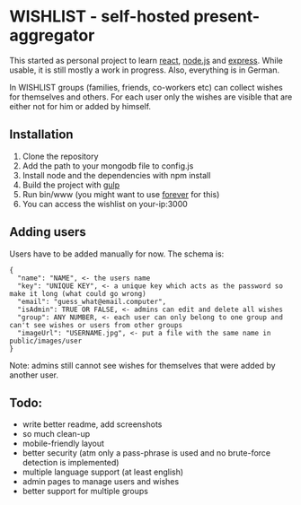 # WISHLIST - self-hosted present-aggregator

This started as personal project to learn [react](https://facebook.github.io/react/), [node.js](https://nodejs.org) and [express](http://expressjs.com/). While usable, it is still mostly a work in progress.
Also, everything is in German.


In WISHLIST groups (families, friends, co-workers etc) can collect wishes for themselves and others. For each user only the wishes are visible that are either not for him or added by himself.

## Installation
1. Clone the repository
2. Add the path to your mongodb file to config.js
3. Install node and the dependencies with npm install
4. Build the project with [gulp](http://gulpjs.com/)
5. Run bin/www (you might want to use [forever](https://github.com/foreverjs/forever) for this)
6. You can access the wishlist on your-ip:3000

## Adding users
Users have to be added manually for now. The schema is:
```
{
  "name": "NAME", <- the users name
  "key": "UNIQUE KEY", <- a unique key which acts as the password so make it long (what could go wrong)
  "email": "guess_what@email.computer",
  "isAdmin": TRUE OR FALSE, <- admins can edit and delete all wishes
  "group": ANY NUMBER, <- each user can only belong to one group and can't see wishes or users from other groups
  "imageUrl": "USERNAME.jpg", <- put a file with the same name in public/images/user
}
```
Note: admins still cannot see wishes for themselves that were added by another user.

## Todo:
- write better readme, add screenshots
- so much clean-up
- mobile-friendly layout
- better security (atm only a pass-phrase is used and no brute-force detection is implemented)
- multiple language support (at least english)
- admin pages to manage users and wishes
- better support for multiple groups
